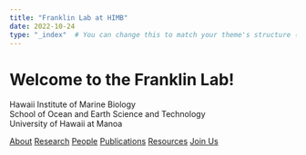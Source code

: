 ```yaml
---
title: "Franklin Lab at HIMB"
date: 2022-10-24
type: "_index"  # You can change this to match your theme's structure (e.g., "home" or "landing")
---
```


# Welcome to the Franklin Lab!

Hawaii Institute of Marine Biology  
School of Ocean and Earth Science and Technology  
University of Hawaii at Manoa

<!-- Call to Action Buttons -->
<div class="cta-section">
  <div class="cta-buttons">
    <a href="./about" class="cta-button">About</a>
    <a href="./research" class="cta-button">Research</a>
    <a href="./people" class="cta-button">People</a>
    <a href="./publications" class="cta-button">Publications</a>
    <a href="./resources" class="cta-button">Resources</a>
    <a href="./want-to-join-us" class="cta-button">Join Us</a>
  </div>
</div>

